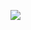  ![](https://github-readme-stats.vercel.app/api/top-langs/?username=FySystem&count_private=true&theme=tokyonight&layout=compact&langs_count=6) 